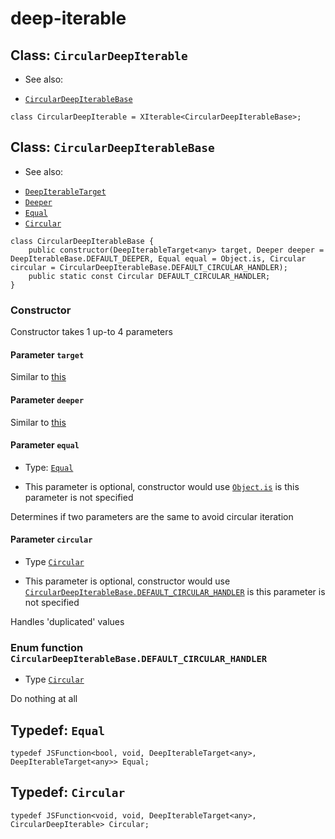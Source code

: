 
# deep-iterable

## Class: `CircularDeepIterable`

 * See also:
  - [`CircularDeepIterableBase`](./circular-deep-iterable.md#class-circulardeepiterablebase)

```
class CircularDeepIterable = XIterable<CircularDeepIterableBase>;
```

## Class: `CircularDeepIterableBase`

 * See also:
  - [`DeepIterableTarget`](./deep-iterable-base.md#template-either-deepiterabletarget)
  - [`Deeper`](./deep-iterable-base.md#typedef-deeper)
  - [`Equal`](./circular-deep-iterable.md#typedef-equal)
  - [`Circular`](./circular-deep-iterable.md#typedef-circular)

```
class CircularDeepIterableBase {
	public constructor(DeepIterableTarget<any> target, Deeper deeper = DeepIterableBase.DEFAULT_DEEPER, Equal equal = Object.is, Circular circular = CircularDeepIterableBase.DEFAULT_CIRCULAR_HANDLER);
	public static const Circular DEFAULT_CIRCULAR_HANDLER;
}
```

### Constructor

Constructor takes 1 up-to 4 parameters

#### Parameter `target`

Similar to [this](./deep-iterable-base.md#parameter-target)

#### Parameter `deeper`

Similar to [this](./deep-iterable-base.md#parameter-deeper)

#### Parameter `equal`

 * Type: [`Equal`](./circular-deep-iterable.md#typedef-equal)

 * This parameter is optional, constructor would use [`Object.is`](https://developer.mozilla.org/vi/docs/Web/JavaScript/Reference/Global_Objects/Object/is) is this parameter is not specified

Determines if two parameters are the same to avoid circular iteration

#### Parameter `circular`

 * Type [`Circular`](./circular-deep-iterable.md#typedef-circular)

 * This parameter is optional, constructor would use [`CircularDeepIterableBase.DEFAULT_CIRCULAR_HANDLER`](./circular-deep-iterable.md#enum-function-circulardeepiterablebasedefault_circular_handle) is this parameter is not specified

Handles 'duplicated' values

### Enum function `CircularDeepIterableBase.DEFAULT_CIRCULAR_HANDLER`

 * Type [`Circular`](./circular-deep-iterable#typedef-circular)

Do nothing at all

## Typedef: `Equal`

```
typedef JSFunction<bool, void, DeepIterableTarget<any>, DeepIterableTarget<any>> Equal;
```

## Typedef: `Circular`

```
typedef JSFunction<void, void, DeepIterableTarget<any>, CircularDeepIterable> Circular;
```
